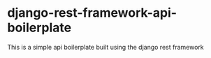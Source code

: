 # django-rest-framework-api-boilerplate
This is a simple api boilerplate built using the django rest framework
